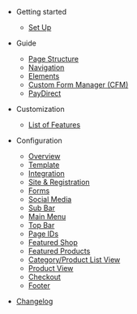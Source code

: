 - Getting started

  - [Set Up](setup.md)

- Guide

  - [Page Structure](structure.md)
  - [Navigation](navigation.md)
  - [Elements](elements.md)
  - [Custom Form Manager (CFM)](cfm.md)
  - [PayDirect](paydirect.md)

- Customization

  - [List of Features](features.md)

- Configuration

  - [Overview](config.md)
  - [Template](cfgTemplate.md)
  - [Integration](cfgIntegration.md)
  - [Site & Registration](cfgGlobal.md)
  - [Forms](cfgForms.md)
  - [Social Media](cfgSocial.md)
  - [Sub Bar](cfgSubbar.md)
  - [Main Menu](cfgMenu.md)
  - [Top Bar](cfgTopbar.md)
  - [Page IDs](cfgPageIDs.md)
  - [Featured Shop](cfgFeatShop.md)
  - [Featured Products](cfgFeatProd.md)
  - [Category/Product List View](cfgCatProdList.md)
  - [Product View](cfgProd.md)
  - [Checkout](cfgCheckout.md)
  - [Footer](cfgFooter.md)

- [Changelog](changelog.md)
